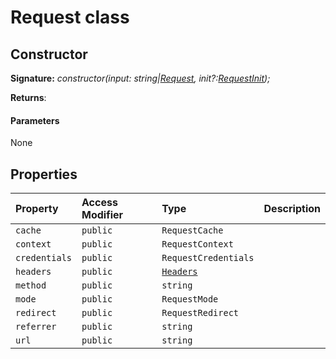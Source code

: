 # Request class










## Constructor


**Signature:** _constructor(input: string|[Request](../whatwg-fetch.api/class/request.md), init?:[RequestInit](../whatwg-fetch.api/interface/requestinit.md));_

**Returns**: 



#### Parameters
None


## Properties

| Property	   | Access Modifier | Type	| Description|
|:-------------|:----|:-------|:-----------|
|`cache`     | `public` | `RequestCache` |  |
|`context`     | `public` | `RequestContext` |  |
|`credentials`     | `public` | `RequestCredentials` |  |
|`headers`     | `public` | [`Headers`](../whatwg-fetch.api/class/headers.md) |  |
|`method`     | `public` | `string` |  |
|`mode`     | `public` | `RequestMode` |  |
|`redirect`     | `public` | `RequestRedirect` |  |
|`referrer`     | `public` | `string` |  |
|`url`     | `public` | `string` |  |







